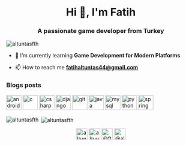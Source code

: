 
<h1 align="center">Hi 👋, I'm Fatih</h1>
<h3 align="center">A passionate game developer from Turkey</h3>

<p align="left"> <img src="https://komarev.com/ghpvc/?username=altuntasfth" alt="altuntasfth" /> </p>

- 🌱 I’m currently learning **Game Development for Modern Platforms**

- 📫 How to reach me **fatihaltuntas44@gmail.com**

### Blogs posts
<!-- BLOG-POST-LIST:START -->
<!-- BLOG-POST-LIST:END -->

<p align="left"><img src="https://devicons.github.io/devicon/devicon.git/icons/android/android-original-wordmark.svg" alt="android" width="40" height="40"/> <img src="https://devicons.github.io/devicon/devicon.git/icons/c/c-original.svg" alt="c" width="40" height="40"/> <img src="https://devicons.github.io/devicon/devicon.git/icons/csharp/csharp-original.svg" alt="csharp" width="40" height="40"/> <img src="https://devicons.github.io/devicon/devicon.git/icons/django/django-original.svg" alt="django" width="40" height="40"/> <img src="https://www.vectorlogo.zone/logos/git-scm/git-scm-icon.svg" alt="git" width="40" height="40"/> <img src="https://devicons.github.io/devicon/devicon.git/icons/java/java-original-wordmark.svg" alt="java" width="40" height="40"/> <img src="https://devicons.github.io/devicon/devicon.git/icons/mysql/mysql-original-wordmark.svg" alt="mysql" width="40" height="40"/> <img src="https://devicons.github.io/devicon/devicon.git/icons/python/python-original.svg" alt="python" width="40" height="40"/> <img src="https://www.vectorlogo.zone/logos/springio/springio-icon.svg" alt="spring" width="40" height="40"/></p><p><img align="left" src="https://github-readme-stats.vercel.app/api/top-langs/?username=altuntasfth&layout=compact&hide=html" alt="altuntasfth" /></p>

<p>&nbsp;<img align="center" src="https://github-readme-stats.vercel.app/api?username=altuntasfth&show_icons=true" alt="altuntasfth" /></p>

<p align="center">
<a href="https://twitter.com/altuntasfth" target="blank"><img align="center" src="https://cdn.jsdelivr.net/npm/simple-icons@3.0.1/icons/twitter.svg" alt="altuntasfth" height="30" width="30" /></a>
<a href="https://linkedin.com/in/altuntasfth" target="blank"><img align="center" src="https://cdn.jsdelivr.net/npm/simple-icons@3.0.1/icons/linkedin.svg" alt="altuntasfth" height="30" width="30" /></a>
<a href="https://instagram.com/@fth.altuntas" target="blank"><img align="center" src="https://cdn.jsdelivr.net/npm/simple-icons@3.0.1/icons/instagram.svg" alt="@fth.altuntas" height="30" width="30" /></a>
<a href="https://medium.com/@altuntasfth" target="blank"><img align="center" src="https://cdn.jsdelivr.net/npm/simple-icons@3.0.1/icons/medium.svg" alt="@altuntasfth" height="30" width="30" /></a>
</p>
